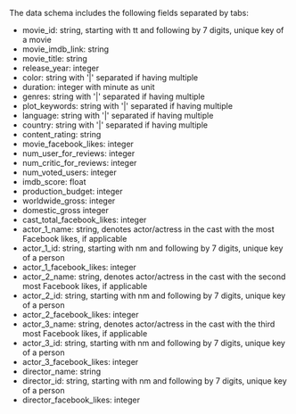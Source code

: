 The data schema includes the following fields separated by tabs:
* movie_id: string, starting with tt and following by 7 digits, unique key of a movie
* movie_imdb_link: string
* movie_title: string
* release_year: integer
* color: string with '|' separated if having multiple
* duration: integer with minute as unit
* genres: string with '|' separated if having multiple
* plot_keywords: string with '|' separated if having multiple
* language: string with '|' separated if having multiple
* country: string with '|' separated if having multiple
* content_rating: string
* movie_facebook_likes: integer
* num_user_for_reviews: integer
* num_critic_for_reviews: integer
* num_voted_users: integer
* imdb_score: float
* production_budget: integer
* worldwide_gross: integer
* domestic_gross integer
* cast_total_facebook_likes: integer
* actor_1_name: string, denotes actor/actress in the cast with the most Facebook likes, if applicable
* actor_1_id: string, starting with nm and following by 7 digits, unique key of a person
* actor_1_facebook_likes: integer
* actor_2_name: string, denotes actor/actress in the cast with the second most Facebook likes, if applicable
* actor_2_id: string, starting with nm and following by 7 digits, unique key of a person
* actor_2_facebook_likes: integer
* actor_3_name: string, denotes actor/actress in the cast with the third most Facebook likes, if applicable
* actor_3_id: string, starting with nm and following by 7 digits, unique key of a person
* actor_3_facebook_likes: integer
* director_name: string
* director_id: string, starting with nm and following by 7 digits, unique key of a person
* director_facebook_likes: integer